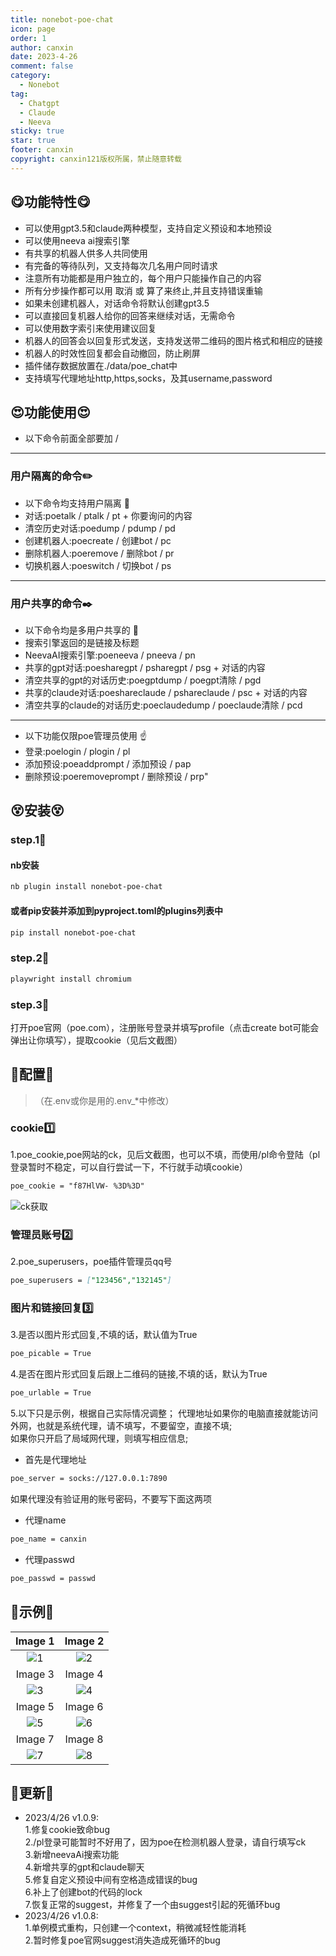 ```yaml
---
title: nonebot-poe-chat
icon: page
order: 1
author: canxin
date: 2023-4-26
comment: false
category:
  - Nonebot
tag:
  - Chatgpt
  - Claude
  - Neeva
sticky: true
star: true
footer: canxin
copyright: canxin121版权所属，禁止随意转载
---
```



<!-- more -->

## :yum:功能特性:yum:

- 可以使用gpt3.5和claude两种模型，支持自定义预设和本地预设  
- 可以使用neeva ai搜索引擎  
- 有共享的机器人供多人共同使用
- 有完备的等待队列，又支持每次几名用户同时请求  
- 注意所有功能都是用户独立的，每个用户只能操作自己的内容  
- 所有分步操作都可以用 取消 或 算了来终止,并且支持错误重输  
- 如果未创建机器人，对话命令将默认创建gpt3.5  
- 可以直接回复机器人给你的回答来继续对话，无需命令  
- 可以使用数字索引来使用建议回复  
- 机器人的回答会以回复形式发送，支持发送带二维码的图片格式和相应的链接  
- 机器人的时效性回复都会自动撤回，防止刷屏  
- 插件储存数据放置在./data/poe_chat中  
- 支持填写代理地址http,https,socks，及其username,password

## :heart_eyes:功能使用:heart_eyes:

- 以下命令前面全部要加 /

---

### 用户隔离的命令:pencil2:

- 以下命令均支持用户隔离  :open_hands:
- 对话:poetalk / ptalk / pt + 你要询问的内容  
- 清空历史对话:poedump / pdump / pd  
- 创建机器人:poecreate / 创建bot / pc  
- 删除机器人:poeremove / 删除bot / pr  
- 切换机器人:poeswitch / 切换bot / ps  

---

### 用户共享的命令:black_nib:

- 以下命令均是多用户共享的  :open_hands:
- 搜索引擎返回的是链接及标题  
- NeevaAI搜索引擎:poeneeva / pneeva / pn  
- 共享的gpt对话:poesharegpt / psharegpt / psg + 对话的内容
- 清空共享的gpt的对话历史:poegptdump / poegpt清除 / pgd  
- 共享的claude对话:poeshareclaude / pshareclaude / psc + 对话的内容
- 清空共享的claude的对话历史:poeclaudedump / poeclaude清除 / pcd  

---

- 以下功能仅限poe管理员使用  :point_up:
- 登录:poelogin / plogin / pl  
- 添加预设:poeaddprompt / 添加预设 / pap  
- 删除预设:poeremoveprompt / 删除预设 / prp"  

## :dizzy_face:安装:dizzy_face:

### step.1:yellow_heart:

#### nb安装  

```md
nb plugin install nonebot-poe-chat
```

#### 或者pip安装并添加到pyproject.toml的plugins列表中  

```md
pip install nonebot-poe-chat
```

### step.2:blue_heart:

```md
playwright install chromium
```

### step.3:purple_heart:

打开poe官网（poe.com），注册账号登录并填写profile（点击create bot可能会弹出让你填写），提取cookie（见后文截图）  

## :punch:配置:punch:

> （在.env或你是用的.env_*中修改）  

### cookie:one:

1.poe_cookie,poe网站的ck，见后文截图，也可以不填，而使用/pl命令登陆（pl登录暂时不稳定，可以自行尝试一下，不行就手动填cookie）  

```md
poe_cookie = "f87HlVW- %3D%3D"
```

![ck获取](https://github.com/canxin121/canxin121.github.io/blob/master/src/docs/resource/ck.png)

### 管理员账号:two:

2.poe_superusers，poe插件管理员qq号  

```md
poe_superusers = ["123456","132145"]
```

### 图片和链接回复:three:

3.是否以图片形式回复,不填的话，默认值为True

```md
poe_picable = True
```

4.是否在图片形式回复后跟上二维码的链接,不填的话，默认为True

```md
poe_urlable = True
```

5.以下只是示例，根据自己实际情况调整；
代理地址如果你的电脑直接就能访问外网，也就是系统代理，请不填写，不要留空，直接不填;  
如果你只开启了局域网代理，则填写相应信息;

- 首先是代理地址

```md
poe_server = socks://127.0.0.1:7890
```

如果代理没有验证用的账号密码，不要写下面这两项

- 代理name  

```md
poe_name = canxin
```

- 代理passwd

```md
poe_passwd = passwd
```

## :gift:示例:gift:


| Image 1 | Image 2 |
|:-------:|:-------:|
| ![1](https://github.com/canxin121/canxin121.github.io/blob/master/src/docs/resource/demo(1).png) | ![2](https://github.com/canxin121/canxin121.github.io/blob/master/src/docs/resource/demo(2).png) |
| Image 3 | Image 4 |
| ![3](https://github.com/canxin121/canxin121.github.io/blob/master/src/docs/resource/demo(3).png) | ![4](https://github.com/canxin121/canxin121.github.io/blob/master/src/docs/resource/demo(4).png) |
| Image 5 | Image 6 |
| ![5](https://github.com/canxin121/canxin121.github.io/blob/master/src/docs/resource/demo(5).png) | ![6](https://github.com/canxin121/canxin121.github.io/blob/master/src/docs/resource/demo(6).png) |
| Image 7 | Image 8 |
| ![7](https://github.com/canxin121/canxin121.github.io/blob/master/src/docs/resource/demo(7).png) | ![8](https://github.com/canxin121/canxin121.github.io/blob/master/src/docs/resource/demo(8).png) |

## :balloon:更新:balloon:

- 2023/4/26 v1.0.9:  
    1.修复cookie致命bug  
    2./pl登录可能暂时不好用了，因为poe在检测机器人登录，请自行填写ck  
    3.新增neevaAi搜索功能  
    4.新增共享的gpt和claude聊天  
    5.修复自定义预设中间有空格造成错误的bug  
    6.补上了创建bot的代码的lock  
    7.恢复正常的suggest，并修复了一个由suggest引起的死循环bug  
- 2023/4/26 v1.0.8:  
    1.单例模式重构，只创建一个context，稍微减轻性能消耗  
    2.暂时修复poe官网suggest消失造成死循环的bug  

